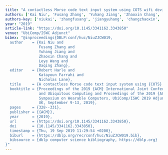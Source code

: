 ```yaml
---
title: "A contactless Morse code text input system using COTS wifi devices"
authors: ['Kai Niu', 'Fusang Zhang', 'Yuhang Jiang', 'Zhaoxin Chang', 'Leye Wang', 'Daqing Zhang 0001']
authors-key: ['niukai', 'zhangfusang', 'jiangyuhang', 'changzhaoxin', 'wangleye', 'zhangdaqing']
year: "2019"
article-link: "https://doi.org/10.1145/3341162.3343850"
venue: "UbiComp/ISWC Adjunct"
bibex: "@inproceedings{DBLP:conf/huc/NiuZJCW019,
  author    = {Kai Niu and
               Fusang Zhang and
               Yuhang Jiang and
               Zhaoxin Chang and
               Leye Wang and
               Daqing Zhang},
  editor    = {Robert Harle and
               Katayoun Farrahi and
               Nicholas Lane},
  title     = {A contactless Morse code text input system using {COTS} wifi devices},
  booktitle = {Proceedings of the 2019 {ACM} International Joint Conference on Pervasive
               and Ubiquitous Computing and Proceedings of the 2019 {ACM} International
               Symposium on Wearable Computers, UbiComp/ISWC 2019 Adjunct, London,
               UK, September 9-13, 2019},
  pages     = {328--331},
  publisher = {{ACM}},
  year      = {2019},
  url       = {https://doi.org/10.1145/3341162.3343850},
  doi       = {10.1145/3341162.3343850},
  timestamp = {Thu, 19 Sep 2019 11:29:54 +0200},
  biburl    = {https://dblp.org/rec/conf/huc/NiuZJCW019.bib},
  bibsource = {dblp computer science bibliography, https://dblp.org}
}"
---
```

